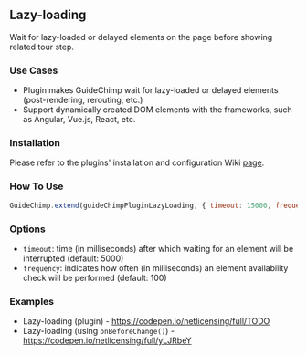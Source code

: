 ## Lazy-loading

Wait for lazy-loaded or delayed elements on the page before showing related tour step.

### Use Cases

- Plugin makes GuideChimp wait for lazy-loaded or delayed elements (post-rendering, rerouting, etc.)
- Support dynamically created DOM elements with the frameworks, such as Angular, Vue.js, React, etc.

### Installation

Please refer to the plugins' installation and configuration Wiki [page](https://github.com/Labs64/GuideChimp/wiki/Configure#plugins).

### How To Use

```javascript
GuideChimp.extend(guideChimpPluginLazyLoading, { timeout: 15000, frequency: 500 });
```

### Options
- `timeout`: time (in milliseconds) after which waiting for an element will be interrupted (default: 5000)
- `frequency`: indicates how often (in milliseconds) an element availability check will be performed (default: 100)

### Examples

-  Lazy-loading (plugin) - https://codepen.io/netlicensing/full/TODO
-  Lazy-loading (using `onBeforeChange()`) - https://codepen.io/netlicensing/full/yLJRbeY

